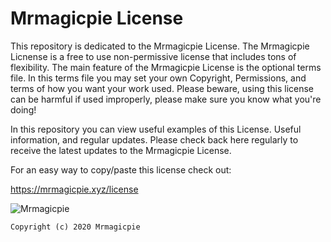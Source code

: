 # Mrmagicpie License

This repository is dedicated to the Mrmagicpie License. The Mrmagicpie Licnense is a free to use non-permissive license that includes tons of flexibility. The main feature of the Mrmagicpie License is the optional terms file. In this terms file you may set your own Copyright, Permissions, and terms of how you want your work used. Please beware, using this license can be harmful if used improperly, please make sure you know what you're doing!
 
 In this repository you can view useful examples of this License. Useful information, and regular updates. Please check back here regularly to receive the latest updates to the Mrmagicpie License.
 
 For an easy way to copy/paste this license check out:
 
https://mrmagicpie.xyz/license

![Mrmagicpie](https://cdn.discordapp.com/avatars/424721524621180930/98777e7bb5681b05bced9c8c66919bdb.webp?size=1024)

```Copyright (c) 2020 Mrmagicpie```
